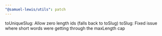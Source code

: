 ```yaml
---
"@samuel-lewis/utils": patch
---
```


toUniqueSlug: Allow zero length ids (falls back to toSlug)
toSlug: Fixed issue where short words were getting through the maxLength cap

